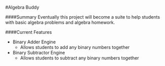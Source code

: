 #Algebra Buddy

####Summary
Eventually this project will become a suite to help students with basic algebra problems and algebra homework.

####Current Features
- Binary Adder Engine
	+ Allows students to add any binary numbers together
- Binary Subtractor Engine
	+ Allows students to subtract any binary numbers together